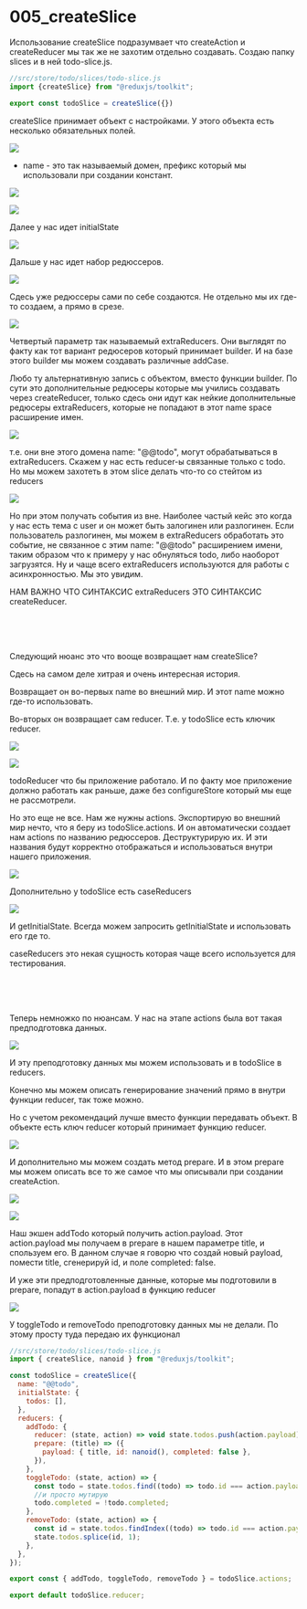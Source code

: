 # 005_createSlice

Использование createSlice подразумвает что createAction и createReducer мы так же не захотим отдельно создавать. Создаю папку slices и в ней todo-slice.js.

```js
//src/store/todo/slices/todo-slice.js
import {createSlice} from "@reduxjs/toolkit";

export const todoSlice = createSlice({})
```

createSlice принимает объект с настройками. У этого объекта есть несколько обязательных полей.

![](img/001.jpg)

* name - это так называемый домен, префикс который мы использовали при создании констант.

![](img/002.jpg)

![](img/003.jpg)

Далее у нас идет initialState

![](img/004.jpg)

Дальше у нас идет набор редюссеров.

![](img/005.jpg)

Сдесь уже редюссеры сами по себе создаются. Не отдельно мы их где-то создаем, а прямо в срезе.

![](img/006.jpg)

Четвертый параметр так называемый extraReducers. Они выглядят по факту как тот вариант редюсеров который принимает builder. И на базе этого builder мы можем создавать различные addCase. 

Любо ту альтернативную запись с объектом, вместо функции builder. По сути это дополнительные редюсеры которые мы учились создавать через createReducer, только сдесь они идут как нейкие дополнительные редюсеры extraReducers, которые не попадают в этот name space расширение имен.

![](img/007.jpg)

т.е. они вне этого домена name: "@@todo", могут обрабатываться в extraReducers. Скажем у нас есть reducer-ы связанные только с todo. Но мы можем захотеть в этом slice делать что-то со стейтом из reducers

![](img/008.jpg)

Но при этом получать события из вне. Наиболее частый кейс это когда у нас есть тема с user и он может быть залогинен или разлогинен. Если пользователь разлогинен, мы можем в extraReducers обработать это событие, не связанное с этим name: "@@todo" расширением имени, таким образом что к примеру у нас обнуляться todo, либо наоборот загрузятся. Ну и чаще всего  extraReducers используются для работы с асинхронностью. Мы это увидим.

НАМ ВАЖНО ЧТО СИНТАКСИС extraReducers ЭТО СИНТАКСИС createReducer.

<br/>
<br/>
<br/>

Следующий нюанс это что вооще возвращает нам createSlice?

Сдесь на самом деле хитрая и очень интересная история. 

Возвращает он во-первых name во внешний мир. И этот name можно где-то использовать.

Во-вторых он возвращает сам reducer. Т.е. у todoSlice есть ключик reducer.

![](img/009.jpg)

![](img/010.jpg)

todoReducer что бы приложение работало. И по факту мое приложение должно работать как раньше, даже без configureStore который мы еще не рассмотрели.

Но это еще не все. Нам же нужны actions. Экспортирую во внешний мир нечто, что я беру из todoSlice.actions. И он автоматически создает нам actions по названию редюссеров. Деструктурирую их. И эти названия будут корректно отображаться и использоваться внутри нашего приложения.

![](img/011.jpg)

Дополнительно у todoSlice есть caseReducers

![](img/012.jpg)

И getInitialState. Всегда можем запросить getInitialState и использовать его где то. 

caseReducers это некая сущность которая чаще всего используется для тестирования.

<br/>
<br/>
<br/>

Теперь немножко по нюансам. У нас на этапе actions была вот такая предподготовка данных.

![](img/013.jpg)

И эту преподготовку данных мы можем использовать и в todoSlice в reducers.

Конечно мы можем описать генерирование значений прямо в внутри функции reducer, так тоже можно. 

Но с учетом рекомендаций лучше вместо функции передавать объект. В объекте есть ключ reducer который принимает функцию reducer.

![](img/014.jpg)

И дополнительно мы можем создать метод prepare. И в этом prepare мы можем описать все то же самое что мы описывали при создании createAction.

![](img/015.jpg)

![](img/016.jpg)

Наш экшен addTodo который получить action.payload. Этот action.payload мы получаем в prepare в нашем параметре title, и спользуем его. В данном случае я говорю что создай новый payload, помести title, сгенерируй id, и поле completed: false.

И уже эти предподготовленные данные, которые мы подготовили в prepare, попадут в action.payload в функцию reducer

![](img/017.jpg)

У toggleTodo и removeTodo преподготовку данных мы не делали. По этому просту туда передаю их функционал

```js
//src/store/todo/slices/todo-slice.js
import { createSlice, nanoid } from "@reduxjs/toolkit";

const todoSlice = createSlice({
  name: "@@todo",
  initialState: {
    todos: [],
  },
  reducers: {
    addTodo: {
      reducer: (state, action) => void state.todos.push(action.payload),
      prepare: (title) => ({
        payload: { title, id: nanoid(), completed: false },
      }),
    },
    toggleTodo: (state, action) => {
      const todo = state.todos.find((todo) => todo.id === action.payload);
      //и просто мутирую
      todo.completed = !todo.completed;
    },
    removeTodo: (state, action) => {
      const id = state.todos.findIndex((todo) => todo.id === action.payload);
      state.todos.splice(id, 1);
    },
  },
});

export const { addTodo, toggleTodo, removeTodo } = todoSlice.actions;

export default todoSlice.reducer;

```








